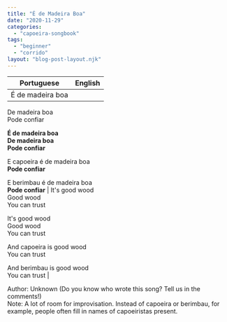 ```yaml
---
title: "É de Madeira Boa"
date: "2020-11-29"
categories: 
  - "capoeira-songbook"
tags: 
  - "beginner"
  - "corrido"
layout: "blog-post-layout.njk"
---
```


| Portuguese | English |
| --- | --- |
| É de madeira boa  
De madeira boa  
Pode confiar  
  
**É de madeira boa  
De madeira boa  
Pode confiar**  
  
E capoeira é de madeira boa  
**Pode confiar**  
  
E berimbau é de madeira boa  
**Pode confiar** | It's good wood  
Good wood  
You can trust  
  
It's good wood  
Good wood  
You can trust  
  
And capoeira is good wood  
You can trust  
  
And berimbau is good wood  
You can trust |

<figcaption>

Author: Unknown (Do you know who wrote this song? Tell us in the comments!)  
Note: A lot of room for improvisation. Instead of capoeira or berimbau, for example, people often fill in names of capoeiristas present.

</figcaption>

